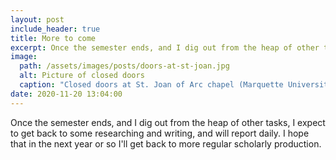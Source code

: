 ```yaml
---
layout: post
include_header: true
title: More to come
excerpt: Once the semester ends, and I dig out from the heap of other tasks, I expect to get back to some researching and writing, and will report daily
image:
  path: /assets/images/posts/doors-at-st-joan.jpg
  alt: Picture of closed doors
  caption: "Closed doors at St. Joan of Arc chapel (Marquette University)"
date: 2020-11-20 13:04:00
---
```

Once the semester ends, and I dig out from the heap of other tasks, I expect to get back to some researching and writing, and will report daily. I hope that in the next year or so I'll get back to more regular scholarly production.
